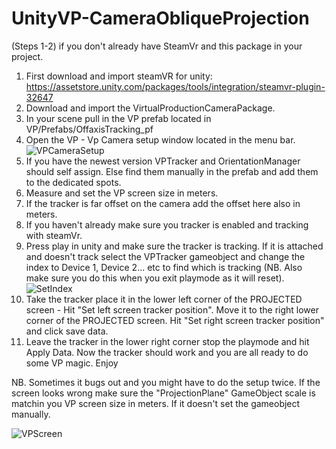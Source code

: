 # UnityVP-CameraObliqueProjection
(Steps 1-2) if you don't already have SteamVr and this package in your project.
1. First download and import steamVR for unity: https://assetstore.unity.com/packages/tools/integration/steamvr-plugin-32647
2. Download and import the VirtualProductionCameraPackage.
3. In your scene pull in the VP prefab located in VP/Prefabs/OffaxisTracking_pf
4. Open the VP - Vp Camera setup window located in the menu bar. 
![VPCameraSetup](https://user-images.githubusercontent.com/14940637/198256115-ea505d33-cec4-4737-b640-f0fe69afdd39.png)
5. If you have the newest version VPTracker and OrientationManager should self assign. Else find them manually in the prefab and add them to the dedicated spots.
6. Measure and set the VP screen size in meters. 
7. If the tracker is far offset on the camera add the offset here also in meters.
8. If you haven't already make sure you tracker is enabled and tracking with steamVr.
9. Press play in unity and make sure the tracker is tracking. If it is attached and doesn't track select the VPTracker gameobject and change the index to Device 1, Device 2... etc to find which is tracking (NB. Also make sure you do this when you exit playmode as it will reset).
![SetIndex](https://user-images.githubusercontent.com/14940637/198255968-e4663dbd-8054-4560-928c-05174b8b5ba7.png)
10. Take the tracker place it in the lower left corner of the PROJECTED screen - Hit "Set left screen tracker position". Move it to the right lower corner of the PROJECTED screen. Hit "Set right screen tracker position" and click save data.
11. Leave the tracker in the lower right corner stop the playmode and hit Apply Data. Now the tracker should work and you are all ready to do some VP magic. Enjoy

NB.
Sometimes it bugs out and you might have to do the setup twice. 
If the screen looks wrong make sure the "ProjectionPlane" GameObject scale is matchin you VP screen size in meters. If it doesn't set the gameobject manually.

![VPScreen](https://user-images.githubusercontent.com/14940637/198259075-4c2529bd-4206-4be8-9ec1-cf835bc05d03.png)
